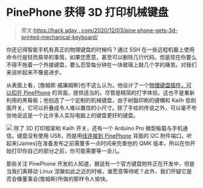 # PinePhone 获得 3D 打印机械键盘

> 原文:[https://hack aday . com/2020/12/03/pine phone-gets-3d-printed-mechanical-keyboard/](https://hackaday.com/2020/12/03/pinephone-gets-3d-printed-mechanical-keyboard/)

你还记得智能手机有真正的物理键盘的时候吗？通过 SSH 在一些远程机器上使用命令行是轻而易举的事情，如果您愿意，甚至可以删除几行代码。但是现在你要么不得不拖着一个外接键盘，要么忍受每分钟在一块玻璃上敲几个字的痛苦。对我们来说听起来不像是进步。

从表面上看，[詹姆斯·威廉姆斯]也不这么认为。他设计了一个[物理键盘插件，可以扣在 PinePhone](https://www.thingiverse.com/thing:4662295) 的背面，提供适当的，尽管是精简的打字体验。这也不是重新利用的黑莓板；他创造了一个定制的机械键盘，由于树脂印刷的键帽和 Kailh 低剖面开关，它可以折叠成令人难以置信的小尺寸。除了手绘的传说之外，可以毫不夸张地说这是一个比许多人实际电脑上的键盘更好的键盘。

[![](../Images/f60aede53220b6f188910d38120b13d0.png)](https://hackaday.com/wp-content/uploads/2020/11/pinekb_detail.jpg) 除了 3D 打印框架和 Kailh 开关，还有一个 Arduino Pro 微型板载与手机通信。键盘没有使用 USB，而是用[线连接到 PinePhone](https://hackaday.com/2020/08/03/pinephone-gets-thermal-imaging-backpack/) 背面的 I2C 附件端口。听起来[James]在准备发布之前需要多一点时间来完善他的 QMK 版本，所以在你开始打印你自己的部分之前，你可能需要等一会儿。

那些关注 PinePhone 开发的人知道，据说有一个官方键盘附件正在开发中，但是当我们离移动 Linux 涅槃如此之近的时候，谁愿意等待呢？此外，我们怀疑它是否会像董事会(詹姆斯)所做的那样令人愉快。